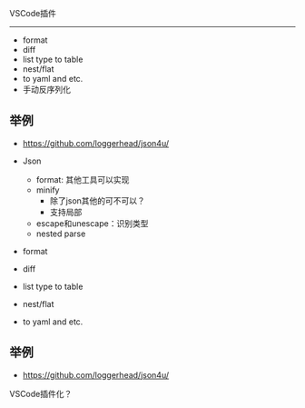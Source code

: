 VSCode插件

----

+ format
+ diff
+ list type to table
+ nest/flat
+ to yaml and etc.
+ 手动反序列化

## 举例

+ https://github.com/loggerhead/json4u/

+ Json
    + format: 其他工具可以实现
    + minify
        + 除了json其他的可不可以？
        + 支持局部
    + escape和unescape：识别类型
    + nested parse

+ format
+ diff
+ list type to table
+ nest/flat
+ to yaml and etc.

## 举例

+ https://github.com/loggerhead/json4u/


VSCode插件化？